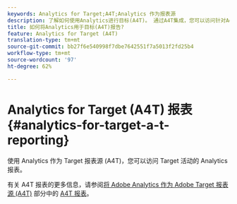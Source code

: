 ```yaml
---
keywords: Analytics for Target;A4T;Analytics 作为报表源
description: 了解如何使用Analytics进行目标(A4T)。 通过A4T集成，您可以访问针对Adobe Target活动的强大的Adobe Analytics报告。
title: 如何将Analytics用于目标(A4T)报告?
feature: Analytics for Target (A4T)
translation-type: tm+mt
source-git-commit: bb27f6e540998f7dbe7642551f7a5013f2fd25b4
workflow-type: tm+mt
source-wordcount: '97'
ht-degree: 62%

---
```



# Analytics for Target (A4T) 报表{#analytics-for-target-a-t-reporting}

使用 Analytics 作为 Target 报表源 (A4T)，您可以访问 Target 活动的 Analytics 报表。

有关 A4T 报表的更多信息，请参阅[将 Adobe Analytics 作为 Adobe Target 报表源 (A4T)](/help/c-integrating-target-with-mac/a4t/a4t.md#concept_7540C8C04259434AB6EE33B09F47A1DE) 部分中的 [A4T 报表](/help/c-integrating-target-with-mac/a4t/reporting.md#concept_716AF8D545AD404EAAEE99A6DB7B9483)。
